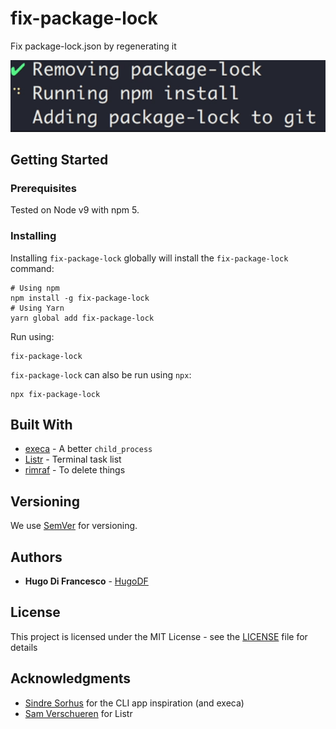 # fix-package-lock

Fix package-lock.json by regenerating it

<img src="fix-package-lock.gif" width="688">

## Getting Started

### Prerequisites

Tested on Node v9 with npm 5.

### Installing

Installing `fix-package-lock` globally will install the `fix-package-lock` command:
```
# Using npm
npm install -g fix-package-lock
# Using Yarn
yarn global add fix-package-lock
```

Run using:
```
fix-package-lock
```

`fix-package-lock` can also be run using `npx`:
```
npx fix-package-lock
```

## Built With

* [execa](https://github.com/sindresorhus/execa) - A better `child_process`
* [Listr](https://github.com/SamVerschueren/listr) - Terminal task list 
* [rimraf](https://github.com/isaacs/rimraf) - To delete things

## Versioning

We use [SemVer](http://semver.org/) for versioning.

## Authors

* **Hugo Di Francesco** - [HugoDF](https://github.com/HugoDF)


## License

This project is licensed under the MIT License - see the [LICENSE](LICENSE) file for details

## Acknowledgments

* [Sindre Sorhus](https://github.com/sindresorhus) for the CLI app inspiration (and execa)
* [Sam Verschueren](https://github.com/SamVerschueren) for Listr

